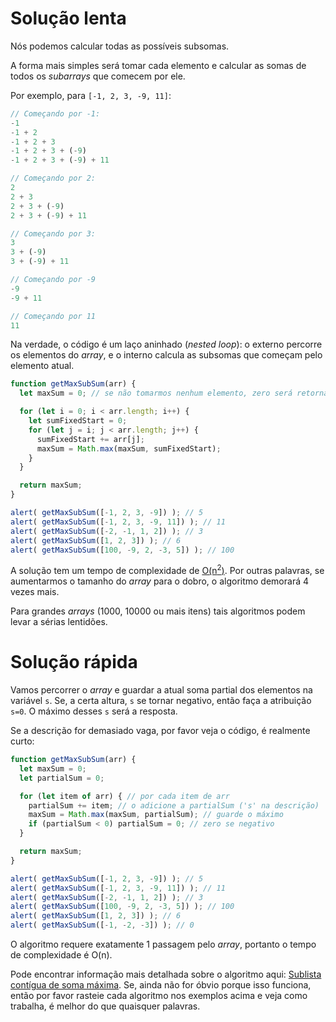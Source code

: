 # Solução lenta

Nós podemos calcular todas as possíveis subsomas.

A forma mais simples será tomar cada elemento e calcular as somas de todos os *subarrays* que comecem por ele.

Por exemplo, para `[-1, 2, 3, -9, 11]`:

```js no-beautify
// Começando por -1:
-1
-1 + 2
-1 + 2 + 3
-1 + 2 + 3 + (-9)
-1 + 2 + 3 + (-9) + 11

// Começando por 2:
2
2 + 3
2 + 3 + (-9)
2 + 3 + (-9) + 11

// Começando por 3:
3
3 + (-9)
3 + (-9) + 11

// Começando por -9
-9
-9 + 11

// Começando por 11
11
```

Na verdade, o código é um laço aninhado (*nested loop*): o externo percorre os elementos do *array*, e o interno calcula as subsomas que começam pelo elemento atual.

```js run
function getMaxSubSum(arr) {
  let maxSum = 0; // se não tomarmos nenhum elemento, zero será retornado

  for (let i = 0; i < arr.length; i++) {
    let sumFixedStart = 0;
    for (let j = i; j < arr.length; j++) {
      sumFixedStart += arr[j];
      maxSum = Math.max(maxSum, sumFixedStart);
    }
  }

  return maxSum;
}

alert( getMaxSubSum([-1, 2, 3, -9]) ); // 5
alert( getMaxSubSum([-1, 2, 3, -9, 11]) ); // 11
alert( getMaxSubSum([-2, -1, 1, 2]) ); // 3
alert( getMaxSubSum([1, 2, 3]) ); // 6
alert( getMaxSubSum([100, -9, 2, -3, 5]) ); // 100
```

A solução tem um tempo de complexidade de [O(n<sup>2</sup>)](https://en.wikipedia.org/wiki/Big_O_notation). Por outras palavras, se aumentarmos o tamanho do *array* para o dobro, o algoritmo demorará 4 vezes mais.

Para grandes *arrays* (1000, 10000 ou mais itens) tais algoritmos podem levar a sérias lentidões.

# Solução rápida

Vamos percorrer o *array* e guardar a atual soma partial dos elementos na variável `s`. Se, a certa altura, `s` se tornar negativo, então faça a atribuição `s=0`. O máximo desses `s` será a resposta.

Se a descrição for demasiado vaga, por favor veja o código, é realmente curto:

```js run demo
function getMaxSubSum(arr) {
  let maxSum = 0;
  let partialSum = 0;

  for (let item of arr) { // por cada item de arr
    partialSum += item; // o adicione a partialSum ('s' na descrição)
    maxSum = Math.max(maxSum, partialSum); // guarde o máximo
    if (partialSum < 0) partialSum = 0; // zero se negativo
  }

  return maxSum;
}

alert( getMaxSubSum([-1, 2, 3, -9]) ); // 5
alert( getMaxSubSum([-1, 2, 3, -9, 11]) ); // 11
alert( getMaxSubSum([-2, -1, 1, 2]) ); // 3
alert( getMaxSubSum([100, -9, 2, -3, 5]) ); // 100
alert( getMaxSubSum([1, 2, 3]) ); // 6
alert( getMaxSubSum([-1, -2, -3]) ); // 0
```

O algoritmo requere exatamente 1 passagem pelo *array*, portanto o tempo de complexidade é O(n).

Pode encontrar informação mais detalhada sobre o algoritmo aqui: [Sublista contígua de soma máxima](https://pt.wikipedia.org/wiki/Sublista_cont%C3%ADgua_de_soma_m%C3%A1xima). Se, ainda não for óbvio porque isso funciona, então por favor rasteie cada algoritmo nos exemplos acima e veja como trabalha, é melhor do que quaisquer palavras.
